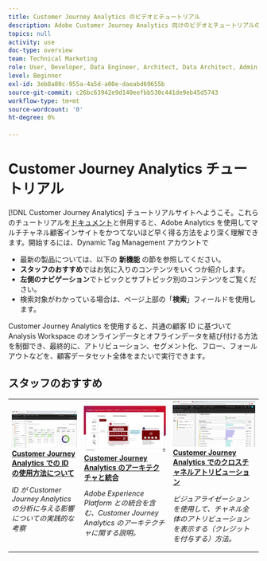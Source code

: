```yaml
---
title: Customer Journey Analytics のビデオとチュートリアル
description: Adobe Customer Journey Analytics 向けのビデオとチュートリアルのコレクションです。
topics: null
activity: use
doc-type: overview
team: Technical Marketing
role: User, Developer, Data Engineer, Architect, Data Architect, Admin, Leader
level: Beginner
exl-id: 3eb8a80c-955a-4a5d-a00e-daeabd69655b
source-git-commit: c26bc63942e9d140eefbb530c441de9eb45d5743
workflow-type: tm+mt
source-wordcount: '0'
ht-degree: 0%

---
```


# Customer Journey Analytics チュートリアル

[!DNL Customer Journey Analytics] チュートリアルサイトへようこそ。これらのチュートリアルを[ドキュメント](https://experienceleague.adobe.com/docs/analytics-platform/using/cja-landing.html?lang=ja)と併用すると、Adobe Analytics を使用してマルチチャネル顧客インサイトをかつてないほど早く得る方法をより深く理解できます。開始するには、Dynamic Tag Management アカウントで

* 最新の製品については、以下の **新機能** の節を参照してください。
* **スタッフのおすすめ**&#x200B;ではお気に入りのコンテンツをいくつか紹介します。
* **左側のナビゲーション**&#x200B;でトピックとサブトピック別のコンテンツをご覧ください。
* 検索対象がわかっている場合は、ページ上部の「**検索**」フィールドを使用します。

Customer Journey Analytics を使用すると、共通の顧客 ID に基づいて Analysis Workspace のオンラインデータとオフラインデータを結び付ける方法を制御でき、最終的に、アトリビューション、セグメント化、フロー、フォールアウトなどを、顧客データセット全体をまたいで実行できます。


<div id="recs-overview-body-1"></div>
<div id="recs-overview-body-2"></div>
<div id="recs-overview-body-3"></div>
<div id="recs-overview-body-4"></div>
<div id="recs-overview-body-5"></div>
<div id="recs-overview-body-6"></div>

<div id="staff-picks-section">

## スタッフのおすすめ

<table>
<tr>
  <td>
    <a href="visitor-id/understanding-how-customer-journey-analytics-uses-identity.md">
      <img alt="CJA での ID の使用方法について" src="assets/30750.jpg" />
    </a>
    <div>
      <a href="visitor-id/understanding-how-customer-journey-analytics-uses-identity.md">
    <strong>Customer Journey Analytics での ID の使用方法について</strong>
    </a>
    </div>
    <p>
    <em>ID が Customer Journey Analytics の分析に与える影響についての実践的な考察</em>
    <p>
  </td>
   <td>
    <a href="architecture/architecture-and-integrations-of-cja.md">
      <img alt="Customer Journey Analytics のアーキテクチャと統合" src="assets/32483.jpg" />
    </a>
    <div>
      <a href="architecture/architecture-and-integrations-of-cja.md">
    <strong>Customer Journey Analytics のアーキテクチャと統合</strong>
    </a>
    </div>
    <p>
    <em>Adobe Experience Platform との統合を含む、Customer Journey Analytics のアーキテクチャに関する説明。</em>
    <p>
  </td>
  <td>
    <a href="analysis-workspace/visualizations/cross-channel-attribution-in-customer-journey-analytics.md">
      <img alt="Customer Journey Analytics でのクロスチャネルアトリビューション" src="assets/31772.jpg" />
    </a>
    <div>
      <a href="analysis-workspace/visualizations/cross-channel-attribution-in-customer-journey-analytics.md">
    <strong>Customer Journey Analytics でのクロスチャネルアトリビューション</strong>
    </a>
    </div>
    <p>
    <em>ビジュアライゼーションを使用して、チャネル全体のアトリビューションを表示する（クレジットを付与する）方法。</em>
    <p>
  </td>
</tr>
</table>
</div>
